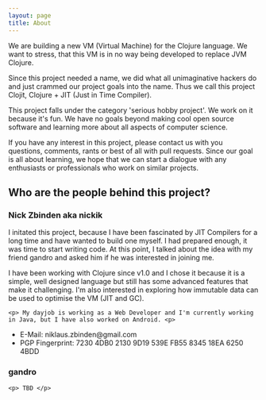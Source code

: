 ```yaml
---
layout: page
title: About
---
```


<p class="message">

<p>
  We are building a new VM (Virtual Machine) for the Clojure language. We want to stress, that this VM is in no way being developed to replace JVM Clojure.
</p>

<p>
  Since this project needed a name, we did what all unimaginative hackers do and just crammed our project goals into the name. Thus we call this project Clojit, Clojure + JIT (Just in Time Compiler).
</p>

<p>
  This project falls under the category 'serious hobby project'. We work on it because it's fun. We have no goals beyond making cool open source software and learning more about all aspects of computer science.
</p>
<p>
  If you have any interest in this project, please contact us with you questions, comments, rants or best of all with pull requests. Since our goal is all about learning, we hope that we can start a dialogue with any enthusiasts or professionals who work on similar projects.
</p>


<h2> Who are the people behind this project? </h2>

<p>
  <h3> Nick Zbinden aka nickik </h3>

  <p> I initated this project, because I have been fascinated by JIT Compilers for a long time and have wanted to build one myself. I had prepared enough, it was time to start writing code. At this point, I talked about the idea with my friend gandro and asked him if he was interested in joining me.
    </p>

  <p>
  I have been working with Clojure since v1.0 and I chose it because it is a simple, well designed language but still has some advanced features that make it challenging. I'm also interested in exploring how immutable data can be used to optimise the VM (JIT and GC). <p>

    <p> My dayjob is working as a Web Developer and I'm currently working in Java, but I have also worked on Android. <p>

  <ul>
    <li> E-Mail: niklaus.zbinden@gmail.com </li>
    <li> PGP Fingerprint: 7230 4DB0 2130 9D19 539E FB55 8345 18EA 6250 4BDD </li>
  </ul>


</p>


<p>
    <h3> gandro </h3>


    <p> TBD </p>

</p>
